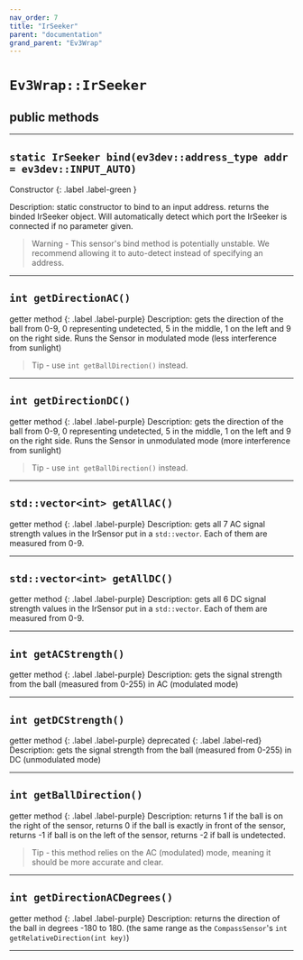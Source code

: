 ```yaml
---
nav_order: 7
title: "IrSeeker"
parent: "documentation"
grand_parent: "Ev3Wrap"
---
```


# `Ev3Wrap::IrSeeker`
## public methods

---

## `static IrSeeker bind(ev3dev::address_type addr = ev3dev::INPUT_AUTO)`
Constructor 
{: .label .label-green }

Description: static constructor to bind to an input address.
returns the binded IrSeeker object. Will automatically detect which port the IrSeeker is connected if no parameter given.
>   Warning - This sensor's bind method is potentially unstable. We recommend allowing it to auto-detect instead of specifying an address.

---

## `int getDirectionAC()`
getter method
{: .label .label-purple}
Description: gets the direction of the ball from 0-9, 0 representing undetected, 5 in the middle, 1 on the left and 9 on the right side. Runs the Sensor in modulated mode (less interference from sunlight)
>   Tip - use `int getBallDirection()` instead.

---

## `int getDirectionDC()`
getter method
{: .label .label-purple}
Description: gets the direction of the ball from 0-9, 0 representing undetected, 5 in the middle, 1 on the left and 9 on the right side. Runs the Sensor in unmodulated mode (more interference from sunlight)
>   Tip - use `int getBallDirection()` instead.

---

## `std::vector<int> getAllAC()`
getter method
{: .label .label-purple}
Description: gets all 7 AC signal strength values in the IrSensor put in a `std::vector`. Each of them are measured from 0-9.

---

## `std::vector<int> getAllDC()`
getter method
{: .label .label-purple}
Description: gets all 6 DC signal strength values in the IrSensor put in a `std::vector`. Each of them are measured from 0-9.

---

## `int getACStrength()`
getter method
{: .label .label-purple}
Description: gets the signal strength from the ball (measured from 0-255) in AC (modulated mode)

---

## `int getDCStrength()`
getter method
{: .label .label-purple}
deprecated
{: .label .label-red}
Description: gets the signal strength from the ball (measured from 0-255) in DC (unmodulated mode)

---

## `int getBallDirection()`
getter method
{: .label .label-purple}
Description: returns 1 if the ball is on the right of the sensor, returns 0 if the ball is exactly in front of the sensor, returns -1 if ball is on the left of the sensor, returns -2 if ball is undetected.
>   Tip - this method relies on the AC (modulated) mode, meaning it should be more accurate and clear.

---

## `int getDirectionACDegrees()`
getter method
{: .label .label-purple}
Description: returns the direction of the ball in degrees -180 to 180. (the same range as the `CompassSensor`'s `int getRelativeDirection(int key)`)

---